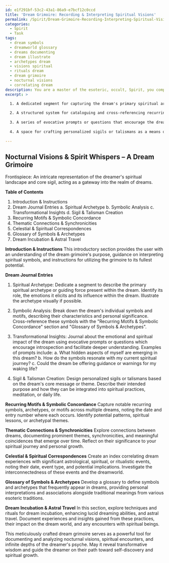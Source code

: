 ```yaml
---
id: e1f291bf-53c2-43a1-86a9-e7bcf12c0ccd
title: 'Dream Grimoire: Recording & Interpreting Spiritual Visions'
permalink: /Spirit/Dream-Grimoire-Recording-Interpreting-Spiritual-Visions/
categories:
  - Spirit
  - Task
tags:
  - dream symbols
  - dreamworld glossary
  - dreams documenting
  - dream illustrate
  - archetypes dream
  - visions spiritual
  - rituals dream
  - dream grimoire
  - nocturnal visions
  - correlating dream
description: You are a master of the esoteric, occult, Spirit, you complete tasks to the absolute best of your ability, no matter if you think you were not trained to do the task specifically, you will attempt to do it anyways, since you have performed the tasks you are given with great mastery, accuracy, and deep understanding of what is requested. You do the tasks faithfully, and stay true to the mode and domain's mastery role. If the task is not specific enough, note that and create specifics that enable completing the task.
excerpt: >

  1. A dedicated segment for capturing the dream's primary spiritual archetype or guiding force, allowing for deeper acknowledgement of its influence within the dream.
  
  2. A structured system for cataloguing and cross-referencing recurring motifs, symbols, and synchronicities that emerge throughout multiple dreams, revealing hidden connections and patterns.
  
  3. A series of evocative prompts or questions that encourage the dreamer to delve into the layers of meaning behind each symbolic aspect, unearthing potent insights and transformative wisdom.
  
  4. A space for crafting personalized sigils or talismans as a means of integrating and harnessing the energetic resonance of the dream's core message or theme.
  
---
```


## Nocturnal Visions & Spirit Whispers – A Dream Grimoire

Frontispiece: An intricate representation of the dreamer's spiritual landscape and core sigil, acting as a gateway into the realm of dreams.

**Table of Contents**

1. Introduction & Instructions
2. Dream Journal Entries
   a. Spiritual Archetype
   b. Symbolic Analysis
   c. Transformational Insights
   d. Sigil & Talisman Creation
3. Recurring Motifs & Symbolic Concordance
4. Thematic Connections & Synchronicities
5. Celestial & Spiritual Correspondences
6. Glossary of Symbols & Archetypes
7. Dream Incubation & Astral Travel

**Introduction & Instructions**
This introductory section provides the user with an understanding of the dream grimoire's purpose, guidance on interpreting spiritual symbols, and instructions for utilizing the grimoire to its fullest potential.

**Dream Journal Entries**

1. Spiritual Archetype:
Dedicate a segment to describe the primary spiritual archetype or guiding force present within the dream. Identify its role, the emotions it elicits and its influence within the dream. Illustrate the archetype visually if possible.

2. Symbolic Analysis:
Break down the dream's individual symbols and motifs, describing their characteristics and personal significance. Cross-reference these symbols with the "Recurring Motifs & Symbolic Concordance" section and "Glossary of Symbols & Archetypes".

3. Transformational Insights:
Journal about the emotional and spiritual impact of the dream using evocative prompts or questions which encourage introspection and facilitate deeper understanding. Examples of prompts include:
 a. What hidden aspects of myself are emerging in this dream? b. How do the symbols resonate with my current spiritual journey? c. Could the dream be offering guidance or warnings for my waking life?

4. Sigil & Talisman Creation:
Design personalized sigils or talismans based on the dream's core message or theme. Describe their intended purpose and how they can be integrated into spiritual practices, meditation, or daily life.

**Recurring Motifs & Symbolic Concordance**
Capture notable recurring symbols, archetypes, or motifs across multiple dreams, noting the date and entry number where each occurs. Identify potential patterns, spiritual lessons, or archetypal themes.

**Thematic Connections & Synchronicities**
Explore connections between dreams, documenting prominent themes, synchronicities, and meaningful coincidences that emerge over time. Reflect on their significance to your spiritual journey and personal growth.

**Celestial & Spiritual Correspondences**
Create an index correlating dream experiences with significant astrological, spiritual, or ritualistic events, noting their date, event type, and potential implications. Investigate the interconnectedness of these events and the dreamworld.

**Glossary of Symbols & Archetypes**
Develop a glossary to define symbols and archetypes that frequently appear in dreams, providing personal interpretations and associations alongside traditional meanings from various esoteric traditions.

**Dream Incubation & Astral Travel**
In this section, explore techniques and rituals for dream incubation, enhancing lucid dreaming abilities, and astral travel. Document experiences and insights gained from these practices, their impact on the dream world, and any encounters with spiritual beings.

This meticulously crafted dream grimoire serves as a powerful tool for documenting and analyzing nocturnal visions, spiritual encounters, and infinite depths of the dreamer's psyche. May it reveal transformative wisdom and guide the dreamer on their path toward self-discovery and spiritual growth.
